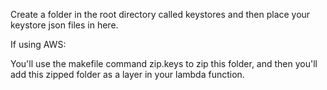 
Create a folder in the root directory called keystores and then place your keystore json files in here.

If using AWS:

You'll use the makefile command zip.keys to zip this folder, and then you'll add this zipped folder as 
a layer in your lambda function.
